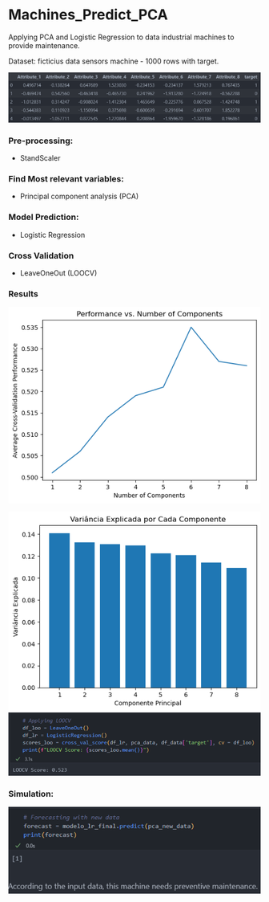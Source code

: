 # Machines_Predict_PCA
Applying PCA and Logistic Regression to data industrial machines to provide maintenance.



Dataset: ficticius data sensors machine - 1000 rows with target.

![alt text](image-3.png)

### Pre-processing:
* StandScaler

### Find Most relevant variables:
* Principal component analysis (PCA)

### Model Prediction:
* Logistic Regression

### Cross Validation
*  LeaveOneOut (LOOCV)

### Results

![alt text](image-2.png)

![alt text](image-1.png)
![alt text](image-5.png)

### Simulation:
![alt text](image-4.png)

